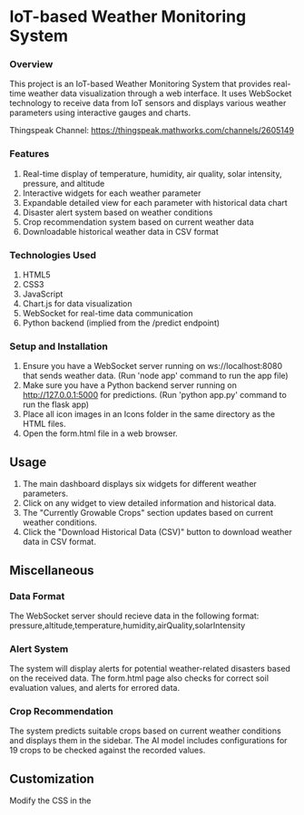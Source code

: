 # IoT-based Weather Monitoring System

### Overview

This project is an IoT-based Weather Monitoring System that provides real-time weather data visualization through a web interface. It uses WebSocket technology to receive data from IoT sensors and displays various weather parameters using interactive gauges and charts.

Thingspeak Channel: https://thingspeak.mathworks.com/channels/2605149

### Features

1. Real-time display of temperature, humidity, air quality, solar intensity, pressure, and altitude
2. Interactive widgets for each weather parameter
3. Expandable detailed view for each parameter with historical data chart
4. Disaster alert system based on weather conditions
5. Crop recommendation system based on current weather data
6. Downloadable historical weather data in CSV format

### Technologies Used

1. HTML5
2. CSS3
3. JavaScript
4. Chart.js for data visualization
5. WebSocket for real-time data communication
6. Python backend (implied from the /predict endpoint)

### Setup and Installation

1. Ensure you have a WebSocket server running on ws://localhost:8080 that sends weather data. (Run 'node app' command to run the app file)
2. Make sure you have a Python backend server running on http://127.0.0.1:5000 for predictions. (Run 'python app.py' command to run the flask app)
3. Place all icon images in an Icons folder in the same directory as the HTML files.
4. Open the form.html file in a web browser. 

## Usage

1. The main dashboard displays six widgets for different weather parameters.
2. Click on any widget to view detailed information and historical data.
3. The "Currently Growable Crops" section updates based on current weather conditions.
4. Click the "Download Historical Data (CSV)" button to download weather data in CSV format.

## Miscellaneous
### Data Format

The WebSocket server should recieve data in the following format:
pressure,altitude,temperature,humidity,airQuality,solarIntensity

### Alert System

The system will display alerts for potential weather-related disasters based on the received data.
The form.html page also checks for correct soil evaluation values, and alerts for errored data.

### Crop Recommendation

The system predicts suitable crops based on current weather conditions and displays them in the sidebar.
The AI model includes configurations for 19 crops to be checked against the recorded values.

## Customization

Modify the CSS in the <style> section to change the appearance.
Adjust the data-max-value and data-section attributes of the widget divs to change the ranges and sections of the gauges.

## Note

This system requires active WebSocket and HTTP servers to function properly. Ensure all backend services are running before using the dashboard.
